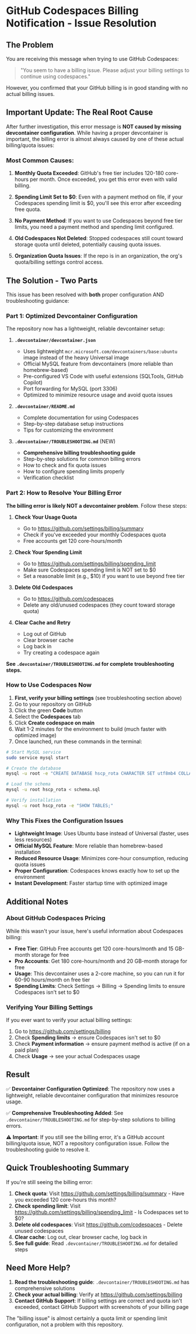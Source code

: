 # GitHub Codespaces Billing Notification - Issue Resolution

## The Problem

You are receiving this message when trying to use GitHub Codespaces:
> "You seem to have a billing issue. Please adjust your billing settings to continue using codespaces."

However, you confirmed that your GitHub billing is in good standing with no actual billing issues.

## Important Update: The Real Root Cause

After further investigation, this error message is **NOT caused by missing devcontainer configuration**. While having a proper devcontainer is important, the billing error is almost always caused by one of these actual billing/quota issues:

### Most Common Causes:

1. **Monthly Quota Exceeded**: GitHub's free tier includes 120-180 core-hours per month. Once exceeded, you get this error even with valid billing.

2. **Spending Limit Set to $0**: Even with a payment method on file, if your Codespaces spending limit is $0, you'll see this error after exceeding free quota.

3. **No Payment Method**: If you want to use Codespaces beyond free tier limits, you need a payment method and spending limit configured.

4. **Old Codespaces Not Deleted**: Stopped codespaces still count toward storage quota until deleted, potentially causing quota issues.

5. **Organization Quota Issues**: If the repo is in an organization, the org's quota/billing settings control access.

## The Solution - Two Parts

This issue has been resolved with **both** proper configuration AND troubleshooting guidance:

### Part 1: Optimized Devcontainer Configuration

The repository now has a lightweight, reliable devcontainer setup:

1. **`.devcontainer/devcontainer.json`**
   - Uses lightweight `mcr.microsoft.com/devcontainers/base:ubuntu` image instead of the heavy Universal image
   - Official MySQL feature from devcontainers (more reliable than homebrew-based)
   - Pre-configured VS Code with useful extensions (SQLTools, GitHub Copilot)
   - Port forwarding for MySQL (port 3306)
   - Optimized to minimize resource usage and avoid quota issues

2. **`.devcontainer/README.md`**
   - Complete documentation for using Codespaces
   - Step-by-step database setup instructions
   - Tips for customizing the environment

3. **`.devcontainer/TROUBLESHOOTING.md`** (NEW)
   - **Comprehensive billing troubleshooting guide**
   - Step-by-step solutions for common billing errors
   - How to check and fix quota issues
   - How to configure spending limits properly
   - Verification checklist

### Part 2: How to Resolve Your Billing Error

**The billing error is likely NOT a devcontainer problem**. Follow these steps:

1. **Check Your Usage Quota**
   - Go to https://github.com/settings/billing/summary
   - Check if you've exceeded your monthly Codespaces quota
   - Free accounts get 120 core-hours/month

2. **Check Your Spending Limit**
   - Go to https://github.com/settings/billing/spending_limit
   - Make sure Codespaces spending limit is NOT set to $0
   - Set a reasonable limit (e.g., $10) if you want to use beyond free tier

3. **Delete Old Codespaces**
   - Go to https://github.com/codespaces
   - Delete any old/unused codespaces (they count toward storage quota)

4. **Clear Cache and Retry**
   - Log out of GitHub
   - Clear browser cache
   - Log back in
   - Try creating a codespace again

**See `.devcontainer/TROUBLESHOOTING.md` for complete troubleshooting steps.**

### How to Use Codespaces Now

1. **First, verify your billing settings** (see troubleshooting section above)
2. Go to your repository on GitHub
3. Click the green **Code** button
4. Select the **Codespaces** tab
5. Click **Create codespace on main**
6. Wait 1-2 minutes for the environment to build (much faster with optimized image)
7. Once launched, run these commands in the terminal:

```bash
# Start MySQL service
sudo service mysql start

# Create the database
mysql -u root -e "CREATE DATABASE hscp_rota CHARACTER SET utf8mb4 COLLATE utf8mb4_unicode_ci;"

# Load the schema
mysql -u root hscp_rota < schema.sql

# Verify installation
mysql -u root hscp_rota -e "SHOW TABLES;"
```

### Why This Fixes the Configuration Issues

- **Lightweight Image**: Uses Ubuntu base instead of Universal (faster, uses less resources)
- **Official MySQL Feature**: More reliable than homebrew-based installation
- **Reduced Resource Usage**: Minimizes core-hour consumption, reducing quota issues
- **Proper Configuration**: Codespaces knows exactly how to set up the environment
- **Instant Development**: Faster startup time with optimized image

## Additional Notes

### About GitHub Codespaces Pricing

While this wasn't your issue, here's useful information about Codespaces billing:

- **Free Tier**: GitHub Free accounts get 120 core-hours/month and 15 GB-month storage for free
- **Pro Accounts**: Get 180 core-hours/month and 20 GB-month storage for free
- **Usage**: This devcontainer uses a 2-core machine, so you can run it for 60-90 hours/month on free tier
- **Spending Limits**: Check Settings → Billing → Spending limits to ensure Codespaces isn't set to $0

### Verifying Your Billing Settings

If you ever want to verify your actual billing settings:

1. Go to https://github.com/settings/billing
2. Check **Spending limits** → ensure Codespaces isn't set to $0
3. Check **Payment information** → ensure payment method is active (if on a paid plan)
4. Check **Usage** → see your actual Codespaces usage

## Result

✅ **Devcontainer Configuration Optimized**: The repository now uses a lightweight, reliable devcontainer configuration that minimizes resource usage.

✅ **Comprehensive Troubleshooting Added**: See `.devcontainer/TROUBLESHOOTING.md` for step-by-step solutions to billing errors.

⚠️ **Important**: If you still see the billing error, it's a GitHub account billing/quota issue, NOT a repository configuration issue. Follow the troubleshooting guide to resolve it.

## Quick Troubleshooting Summary

If you're still seeing the billing error:

1. **Check quota**: Visit https://github.com/settings/billing/summary - Have you exceeded 120 core-hours this month?
2. **Check spending limit**: Visit https://github.com/settings/billing/spending_limit - Is Codespaces set to $0?
3. **Delete old codespaces**: Visit https://github.com/codespaces - Delete unused codespaces
4. **Clear cache**: Log out, clear browser cache, log back in
5. **See full guide**: Read `.devcontainer/TROUBLESHOOTING.md` for detailed steps

## Need More Help?

1. **Read the troubleshooting guide**: `.devcontainer/TROUBLESHOOTING.md` has comprehensive solutions
2. **Check your actual billing**: Verify at https://github.com/settings/billing
3. **Contact GitHub Support**: If billing settings are correct and quota isn't exceeded, contact GitHub Support with screenshots of your billing page

The "billing issue" is almost certainly a quota limit or spending limit configuration, not a problem with this repository.
